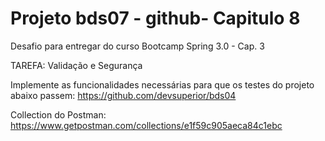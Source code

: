 # Projeto bds07 - github- Capitulo 8 

Desafio para entregar do curso Bootcamp Spring 3.0 - Cap. 3

TAREFA: Validação e Segurança

Implemente as funcionalidades necessárias para que os testes do projeto abaixo passem:
https://github.com/devsuperior/bds04

Collection do Postman:
https://www.getpostman.com/collections/e1f59c905aeca84c1ebc


